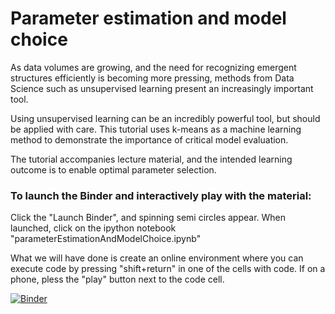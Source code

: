 # Parameter estimation and model choice

As data volumes are growing, and the need for recognizing emergent structures efficiently is becoming more pressing, methods from Data Science such as unsupervised learning present an increasingly important tool.

Using unsupervised learning can be an incredibly powerful tool, but should be applied with care. This tutorial uses k-means as a machine learning method to demonstrate the importance of critical model evaluation.

The tutorial accompanies lecture material, and the intended learning outcome is to enable optimal parameter selection.


### To launch the Binder and interactively play with the material:

Click the "Launch Binder", and spinning semi circles appear. When launched, click on the ipython notebook "parameterEstimationAndModelChoice.ipynb"

What we will have done is create an online environment where you can execute code by pressing "shift+return" in one of the cells with code. If on a phone, pless the "play" button next to the code cell.


[![Binder](https://mybinder.org/badge_logo.svg)](https://mybinder.org/v2/gh/maikejulie/parameterEstimation/master)

